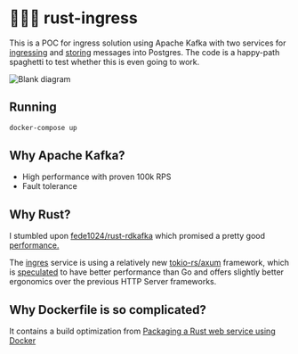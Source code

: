 # 🚶🚶🚶 rust-ingress

This is a POC for ingress solution using Apache Kafka with two services for [ingressing](./ingress/) and [storing](./worker/) messages into Postgres.
The code is a happy-path spaghetti to test whether this is even going to work.

![Blank diagram](https://user-images.githubusercontent.com/3983879/172737556-8266fab6-f2b5-4181-993f-c924ea832c9f.png)

## Running

```bash
docker-compose up
```

## Why Apache Kafka?

- High performance with proven 100k RPS
- Fault tolerance

## Why Rust?

I stumbled upon [fede1024/rust-rdkafka](https://github.com/fede1024/rust-rdkafka) which promised a pretty good [performance.](https://github.com/fede1024/kafka-benchmark)

The [ingres](./ingress/) service is using a relatively new [tokio-rs/axum](https://github.com/tokio-rs/axum) framework, which is [speculated](https://github.com/piaoger/webframework-bench) to have better performance than Go and offers slightly better ergonomics over the previous HTTP Server frameworks.

## Why Dockerfile is so complicated?

It contains a build optimization from [Packaging a Rust web service using Docker](https://blog.logrocket.com/packaging-a-rust-web-service-using-docker/)